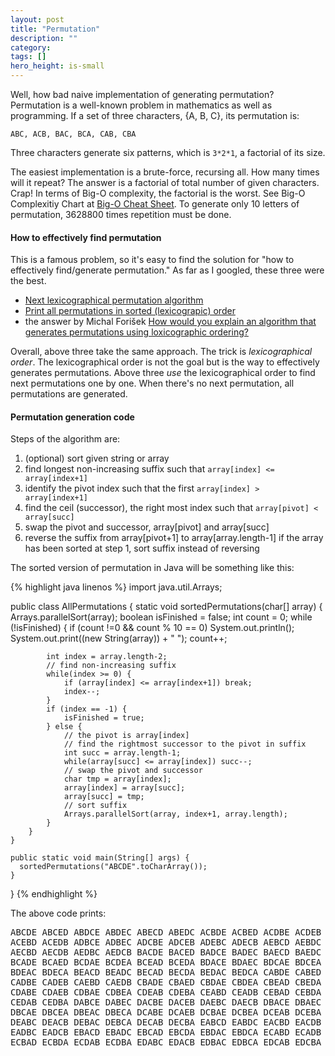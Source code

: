 ```yaml
---
layout: post
title: "Permutation"
description: ""
category: 
tags: []
hero_height: is-small
---
```


Well, how bad naive implementation of generating permutation?
Permutation is a well-known problem in mathematics as well as
programming. If a set of three characters, {A, B, C}, its permutation
is:

```
ABC, ACB, BAC, BCA, CAB, CBA
```

Three characters generate six patterns, which is `3*2*1`, a factorial
of its size.


The easiest implementation is a brute-force, recursing all. How
many times will it repeat? The answer is a factorial of total number of given
characters. Crap! In terms of Big-O complexity, the factorial is the
worst. See Big-O Complexitiy Chart at
[Big-O Cheat Sheet](http://bigocheatsheet.com/).
To generate only 10 letters of permutation, 3628800 times repetition
must be done.


#### How to effectively find permutation ####

This is a famous problem, so it's easy to find the solution for "how to
effectively find/generate permutation." As far as I googled, these
three were the best.

- [Next lexicographical permutation algorithm](https://www.nayuki.io/page/next-lexicographical-permutation-algorithm)
- [Print all permutations in sorted (lexicograpic) order](http://www.geeksforgeeks.org/lexicographic-permutations-of-string/)
- the answer by Michal Forišek
  [How would you explain an algorithm that generates permutations using loxicographic ordering?](https://www.quora.com/How-would-you-explain-an-algorithm-that-generates-permutations-using-lexicographic-ordering)

Overall, above three take the same approach. The trick is
*lexicographical order*. The lexicographical order is not the goal
but is the way to effectively generates permutations.
Above three *use* the lexicographical order to find next permutations
one by one. When there's no next permutation, all permutations are
generated.


#### Permutation generation code ####

Steps of the algorithm are:

1. (optional) sort given string or array
2. find longest non-increasing suffix such that `array[index] <= array[index+1]`
3. identify the pivot index such that the first `array[index] > array[index+1]`
4. find the ceil (successor), the right most index such that `array[pivot] < array[succ]`
5. swap the pivot and successor, array[pivot] and array[succ]
6. reverse the suffix from array[pivot+1] to array[array.length-1]
   if the array has been sorted at step 1, sort suffix instead of reversing

The sorted version of permutation in Java will be something like this:

{% highlight java linenos %}
import java.util.Arrays;

public class AllPermutations {
    static void sortedPermutations(char[] array) {
        Arrays.parallelSort(array);
        boolean isFinished = false;
        int count = 0;
        while (!isFinished) {
            if (count !=0 && count % 10 == 0) System.out.println();
            System.out.print((new String(array)) + " "); count++;

            int index = array.length-2;
            // find non-increasing suffix
            while(index >= 0) {
                if (array[index] <= array[index+1]) break;
                index--;
            }
            if (index == -1) {
                isFinished = true;
            } else {
                // the pivot is array[index]
                // find the rightmost successor to the pivot in suffix
                int succ = array.length-1;
                while(array[succ] <= array[index]) succ--;
                // swap the pivot and successor
                char tmp = array[index];
                array[index] = array[succ];
                array[succ] = tmp;
                // sort suffix
                Arrays.parallelSort(array, index+1, array.length);
            }
        }
    }

    public static void main(String[] args) {
      sortedPermutations("ABCDE".toCharArray());
    }
}
{% endhighlight %}

The above code prints:

<pre>
ABCDE ABCED ABDCE ABDEC ABECD ABEDC ACBDE ACBED ACDBE ACDEB
ACEBD ACEDB ADBCE ADBEC ADCBE ADCEB ADEBC ADECB AEBCD AEBDC
AECBD AECDB AEDBC AEDCB BACDE BACED BADCE BADEC BAECD BAEDC
BCADE BCAED BCDAE BCDEA BCEAD BCEDA BDACE BDAEC BDCAE BDCEA
BDEAC BDECA BEACD BEADC BECAD BECDA BEDAC BEDCA CABDE CABED
CADBE CADEB CAEBD CAEDB CBADE CBAED CBDAE CBDEA CBEAD CBEDA
CDABE CDAEB CDBAE CDBEA CDEAB CDEBA CEABD CEADB CEBAD CEBDA
CEDAB CEDBA DABCE DABEC DACBE DACEB DAEBC DAECB DBACE DBAEC
DBCAE DBCEA DBEAC DBECA DCABE DCAEB DCBAE DCBEA DCEAB DCEBA
DEABC DEACB DEBAC DEBCA DECAB DECBA EABCD EABDC EACBD EACDB
EADBC EADCB EBACD EBADC EBCAD EBCDA EBDAC EBDCA ECABD ECADB
ECBAD ECBDA ECDAB ECDBA EDABC EDACB EDBAC EDBCA EDCAB EDCBA 
</pre>

